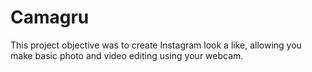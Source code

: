 # Camagru
This project objective was to create Instagram look a like, allowing you make basic photo and video editing using your webcam.
